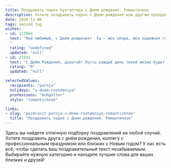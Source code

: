 ```yaml
---
title: Поздравить парня бухгалтера c Днем рождения. Романтичное
description: Хотите поздравить парня c Днем рождения или другим праздником? Наш ИИ создаст незабываемое поздравление, а вы обязательно выделитесь среди других.  
date: 2024-11-06
tags: second tag
wishes:
- id: 113864
  text: "Мой любимый, с Днём рождения!  Ты – моя опора, моя надежная гавань, мой прекрасный бухгалтер, который с такой же точностью и любовью выстраивает нашу жизнь, как и балансы.  Пусть каждый день будет наполнен счастьем, успехом и нашей безусловной любовью.  Я бесконечно благодарна судьбе за то, что ты есть у меня.  Целую тебя крепко-крепко!
  "
  rating: "undefined"
  updated: "null"
- id: 21541
  text: "С Днём Рождения, дорогой! Пусть каждый день твоей жизни будет таким же чётким и гармоничным, как твои бухгалтерские отчёты. Пусть в твоём сердце всегда будет место для любви и радости, как в книге доходов и расходов место для новых записей. Ты не просто бухгалтер, ты — мастер чисел и счёта, и я благодарна судьбе за то, что она свела нас путей. Пусть этот год принесёт тебе много успехов, счастливых моментов и романтических встреч. С теплом и любовью, [Твоё Имя]."
  rating: "0"
  updated: "null"

selectedValues:
  recipients: "parnja"
  holidays: "s-dnem-rozhdeniya"
  professions: "buhgalter"
  style: "romantichnoe"

links:
- slug: "pozdravit-parnja-s-dnem-rozhdeniya-romantichnoe"
  title: "Поздравить парня c Днем рождения. Романтичное"
---
```


Здесь вы найдете отличную подборку поздравлений на любой случай. 
Хотите поздравить друга с днём рождения, коллегу с профессиональным праздником или близких с Новым годом? У нас есть всё, чтобы сделать ваш поздравительный текст незабываемым. Выбирайте нужную категорию и находите лучшие слова для ваших близких и друзей!
